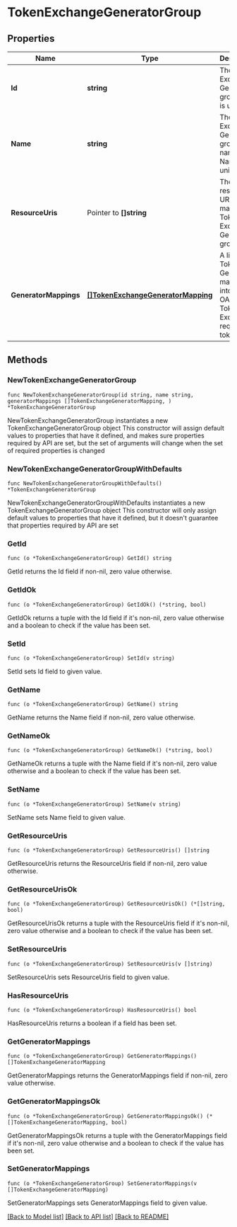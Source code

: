 # TokenExchangeGeneratorGroup

## Properties

Name | Type | Description | Notes
------------ | ------------- | ------------- | -------------
**Id** | **string** | The Token Exchange Generator group ID. ID is unique. | 
**Name** | **string** | The Token Exchange Generator group name. Name is unique. | 
**ResourceUris** | Pointer to **[]string** | The list of  resource URI&#39;s which map to this Token Exchange Generator group. | [optional] 
**GeneratorMappings** | [**[]TokenExchangeGeneratorMapping**](TokenExchangeGeneratorMapping.md) | A list of Token Generator mapping into an OAuth 2.0 Token Exchange requested token type. | 

## Methods

### NewTokenExchangeGeneratorGroup

`func NewTokenExchangeGeneratorGroup(id string, name string, generatorMappings []TokenExchangeGeneratorMapping, ) *TokenExchangeGeneratorGroup`

NewTokenExchangeGeneratorGroup instantiates a new TokenExchangeGeneratorGroup object
This constructor will assign default values to properties that have it defined,
and makes sure properties required by API are set, but the set of arguments
will change when the set of required properties is changed

### NewTokenExchangeGeneratorGroupWithDefaults

`func NewTokenExchangeGeneratorGroupWithDefaults() *TokenExchangeGeneratorGroup`

NewTokenExchangeGeneratorGroupWithDefaults instantiates a new TokenExchangeGeneratorGroup object
This constructor will only assign default values to properties that have it defined,
but it doesn't guarantee that properties required by API are set

### GetId

`func (o *TokenExchangeGeneratorGroup) GetId() string`

GetId returns the Id field if non-nil, zero value otherwise.

### GetIdOk

`func (o *TokenExchangeGeneratorGroup) GetIdOk() (*string, bool)`

GetIdOk returns a tuple with the Id field if it's non-nil, zero value otherwise
and a boolean to check if the value has been set.

### SetId

`func (o *TokenExchangeGeneratorGroup) SetId(v string)`

SetId sets Id field to given value.


### GetName

`func (o *TokenExchangeGeneratorGroup) GetName() string`

GetName returns the Name field if non-nil, zero value otherwise.

### GetNameOk

`func (o *TokenExchangeGeneratorGroup) GetNameOk() (*string, bool)`

GetNameOk returns a tuple with the Name field if it's non-nil, zero value otherwise
and a boolean to check if the value has been set.

### SetName

`func (o *TokenExchangeGeneratorGroup) SetName(v string)`

SetName sets Name field to given value.


### GetResourceUris

`func (o *TokenExchangeGeneratorGroup) GetResourceUris() []string`

GetResourceUris returns the ResourceUris field if non-nil, zero value otherwise.

### GetResourceUrisOk

`func (o *TokenExchangeGeneratorGroup) GetResourceUrisOk() (*[]string, bool)`

GetResourceUrisOk returns a tuple with the ResourceUris field if it's non-nil, zero value otherwise
and a boolean to check if the value has been set.

### SetResourceUris

`func (o *TokenExchangeGeneratorGroup) SetResourceUris(v []string)`

SetResourceUris sets ResourceUris field to given value.

### HasResourceUris

`func (o *TokenExchangeGeneratorGroup) HasResourceUris() bool`

HasResourceUris returns a boolean if a field has been set.

### GetGeneratorMappings

`func (o *TokenExchangeGeneratorGroup) GetGeneratorMappings() []TokenExchangeGeneratorMapping`

GetGeneratorMappings returns the GeneratorMappings field if non-nil, zero value otherwise.

### GetGeneratorMappingsOk

`func (o *TokenExchangeGeneratorGroup) GetGeneratorMappingsOk() (*[]TokenExchangeGeneratorMapping, bool)`

GetGeneratorMappingsOk returns a tuple with the GeneratorMappings field if it's non-nil, zero value otherwise
and a boolean to check if the value has been set.

### SetGeneratorMappings

`func (o *TokenExchangeGeneratorGroup) SetGeneratorMappings(v []TokenExchangeGeneratorMapping)`

SetGeneratorMappings sets GeneratorMappings field to given value.



[[Back to Model list]](../README.md#documentation-for-models) [[Back to API list]](../README.md#documentation-for-api-endpoints) [[Back to README]](../README.md)


